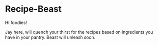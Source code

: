 # Recipe-Beast

Hi foodies!

Jay here, will quench your thirst for the recipes based on ingredients you have in your pantry.
Beast will unleash soon.
